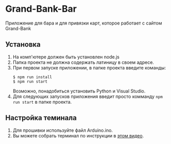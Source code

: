# Grand-Bank-Bar
Приложение для бара и для привязки карт, которое работает с сайтом Grand-Bank

## Установка
1. На комп'ютере должен быть установлен node.js
2. Папка проекта не должна содержать латиницу в своем адресе.
3. При первом запуске приложении, в папке проекта введите команды:
    ```
    $ npm run install 
    $ npm run start
    ```
   Возможно, понадобиться установить Python и Visual Studio.
4. Для следующих запусков приложения введит просто комманду `npm run start` в папке проекта.

## Настройка теминала
1. Для прошивки используйте файл Arduino.ino.
2. Вы можете собрать терминал по инструкции в [этом видео](https://youtu.be/-hA30_l60nw?t=436).